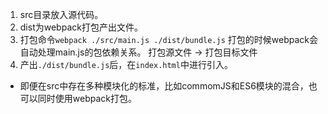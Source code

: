 1. src目录放入源代码。
2. dist为webpack打包产出文件。
3. 打包命令`webpack ./src/main.js ./dist/bundle.js` 打包的时候webpack会自动处理main.js的包依赖关系。 打包源文件 -> 打包目标文件
4. 产出`./dist/bundle.js`后，在`index.html`中进行引入。


* 即便在src中存在多种模块化的标准，比如commomJS和ES6模块的混合，也可以同时使用webpack打包。

